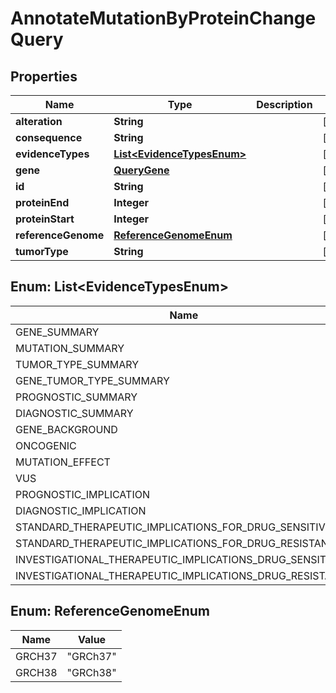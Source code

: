 
# AnnotateMutationByProteinChangeQuery

## Properties
Name | Type | Description | Notes
------------ | ------------- | ------------- | -------------
**alteration** | **String** |  |  [optional]
**consequence** | **String** |  |  [optional]
**evidenceTypes** | [**List&lt;EvidenceTypesEnum&gt;**](#List&lt;EvidenceTypesEnum&gt;) |  |  [optional]
**gene** | [**QueryGene**](QueryGene.md) |  |  [optional]
**id** | **String** |  |  [optional]
**proteinEnd** | **Integer** |  |  [optional]
**proteinStart** | **Integer** |  |  [optional]
**referenceGenome** | [**ReferenceGenomeEnum**](#ReferenceGenomeEnum) |  |  [optional]
**tumorType** | **String** |  |  [optional]


<a name="List<EvidenceTypesEnum>"></a>
## Enum: List&lt;EvidenceTypesEnum&gt;
Name | Value
---- | -----
GENE_SUMMARY | &quot;GENE_SUMMARY&quot;
MUTATION_SUMMARY | &quot;MUTATION_SUMMARY&quot;
TUMOR_TYPE_SUMMARY | &quot;TUMOR_TYPE_SUMMARY&quot;
GENE_TUMOR_TYPE_SUMMARY | &quot;GENE_TUMOR_TYPE_SUMMARY&quot;
PROGNOSTIC_SUMMARY | &quot;PROGNOSTIC_SUMMARY&quot;
DIAGNOSTIC_SUMMARY | &quot;DIAGNOSTIC_SUMMARY&quot;
GENE_BACKGROUND | &quot;GENE_BACKGROUND&quot;
ONCOGENIC | &quot;ONCOGENIC&quot;
MUTATION_EFFECT | &quot;MUTATION_EFFECT&quot;
VUS | &quot;VUS&quot;
PROGNOSTIC_IMPLICATION | &quot;PROGNOSTIC_IMPLICATION&quot;
DIAGNOSTIC_IMPLICATION | &quot;DIAGNOSTIC_IMPLICATION&quot;
STANDARD_THERAPEUTIC_IMPLICATIONS_FOR_DRUG_SENSITIVITY | &quot;STANDARD_THERAPEUTIC_IMPLICATIONS_FOR_DRUG_SENSITIVITY&quot;
STANDARD_THERAPEUTIC_IMPLICATIONS_FOR_DRUG_RESISTANCE | &quot;STANDARD_THERAPEUTIC_IMPLICATIONS_FOR_DRUG_RESISTANCE&quot;
INVESTIGATIONAL_THERAPEUTIC_IMPLICATIONS_DRUG_SENSITIVITY | &quot;INVESTIGATIONAL_THERAPEUTIC_IMPLICATIONS_DRUG_SENSITIVITY&quot;
INVESTIGATIONAL_THERAPEUTIC_IMPLICATIONS_DRUG_RESISTANCE | &quot;INVESTIGATIONAL_THERAPEUTIC_IMPLICATIONS_DRUG_RESISTANCE&quot;


<a name="ReferenceGenomeEnum"></a>
## Enum: ReferenceGenomeEnum
Name | Value
---- | -----
GRCH37 | &quot;GRCh37&quot;
GRCH38 | &quot;GRCh38&quot;



